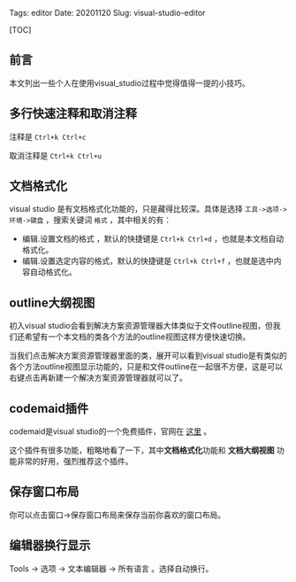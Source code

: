 Tags: editor
Date: 20201120
Slug: visual-studio-editor

[TOC]

## 前言

本文列出一些个人在使用visual_studio过程中觉得值得一提的小技巧。

## 多行快速注释和取消注释

注释是 `Ctrl+k Ctrl+c`

取消注释是 `Ctrl+k Ctrl+u`

## 文档格式化

visual studio 是有文档格式化功能的，只是藏得比较深。具体是选择 `工具->选项->环境->键盘` ，搜索关键词 `格式` ，其中相关的有：

- 编辑.设置文档的格式 ，默认的快捷键是 `Ctrl+k Ctrl+d` ，也就是本文档自动格式化。
- 编辑.设置选定内容的格式，默认的快捷键是 `Ctrl+k Ctrl+f` ，也就是选中内容自动格式化。

## outline大纲视图

初入visual studio会看到解决方案资源管理器大体类似于文件outline视图，但我们还希望有一个本文档的类各个方法的outline视图这样方便快速切换。

当我们点击解决方案资源管理器里面的类，展开可以看到visual studio是有类似的各个方法outline视图显示功能的，只是和文件outline在一起很不方便，这是可以右键点击再新建一个解决方案资源管理器就可以了。



## codemaid插件

codemaid是visual studio的一个免费插件，官网在 [这里](https://www.codemaid.net/) 。

这个插件有很多功能，粗略地看了一下，其中**文档格式化**功能和 **文档大纲视图** 功能非常的好用，强烈推荐这个插件。



## 保存窗口布局

你可以点击窗口->保存窗口布局来保存当前你喜欢的窗口布局。

## 编辑器换行显示

Tools -> 选项 -> 文本编辑器 -> 所有语言 。选择自动换行。